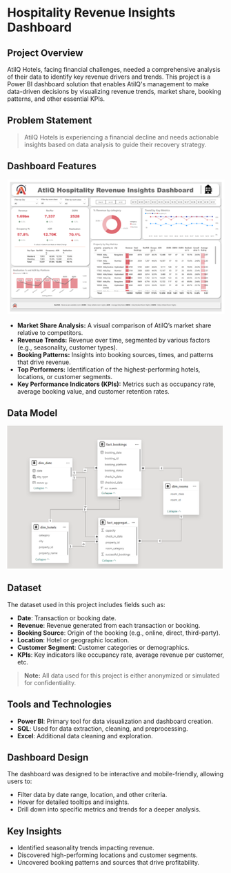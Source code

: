 # Hospitality Revenue Insights Dashboard

## Project Overview
AtilQ Hotels, facing financial challenges, needed a comprehensive analysis of their data to identify key revenue drivers and trends. This project is a Power BI dashboard solution that enables AtilQ's management to make data-driven decisions by visualizing revenue trends, market share, booking patterns, and other essential KPIs.

## Problem Statement
> AtilQ Hotels is experiencing a financial decline and needs actionable insights based on data analysis to guide their recovery strategy.

## Dashboard Features
![Dashboard](https://github.com/sujitmahapatra/Hospitality-Revenue-Analysis/blob/89bcea3a973e39a191c493d42951a1918eba8499/Dashboard.png)
- **Market Share Analysis:** A visual comparison of AtilQ’s market share relative to competitors.
- **Revenue Trends:** Revenue over time, segmented by various factors (e.g., seasonality, customer types).
- **Booking Patterns:** Insights into booking sources, times, and patterns that drive revenue.
- **Top Performers:** Identification of the highest-performing hotels, locations, or customer segments.
- **Key Performance Indicators (KPIs):** Metrics such as occupancy rate, average booking value, and customer retention rates.
## Data Model
<img src="https://github.com/sujitmahapatra/Hospitality-Revenue-Analysis/blob/0179c3af008fee37781fc5ffe908da6b35e219ad/Data%20Modeling.png" alt="Data Model Preview" width="500"/>

## Dataset
The dataset used in this project includes fields such as:
- **Date**: Transaction or booking date.
- **Revenue**: Revenue generated from each transaction or booking.
- **Booking Source**: Origin of the booking (e.g., online, direct, third-party).
- **Location**: Hotel or geographic location.
- **Customer Segment**: Customer categories or demographics.
- **KPIs**: Key indicators like occupancy rate, average revenue per customer, etc.

> **Note:** All data used for this project is either anonymized or simulated for confidentiality.

## Tools and Technologies
- **Power BI**: Primary tool for data visualization and dashboard creation.
- **SQL**: Used for data extraction, cleaning, and preprocessing.
- **Excel**: Additional data cleaning and exploration.

## Dashboard Design
The dashboard was designed to be interactive and mobile-friendly, allowing users to:
- Filter data by date range, location, and other criteria.
- Hover for detailed tooltips and insights.
- Drill down into specific metrics and trends for a deeper analysis.

## Key Insights
- Identified seasonality trends impacting revenue.
- Discovered high-performing locations and customer segments.
- Uncovered booking patterns and sources that drive profitability.
